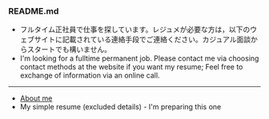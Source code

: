 ### README.md

- フルタイム正社員で仕事を探しています。レジュメが必要な方は，以下のウェブサイトに記載されている連絡手段でご連絡ください。カジュアル面談からスタートでも構いません。
- I'm looking for a fulltime permanent job. Please contact me via choosing contact methods at the website if you want my resume; Feel free to exchange of information via an online call.

---

- [About me](https://i.mem.ooo)
- My simple resume (excluded details) - I'm preparing this one
